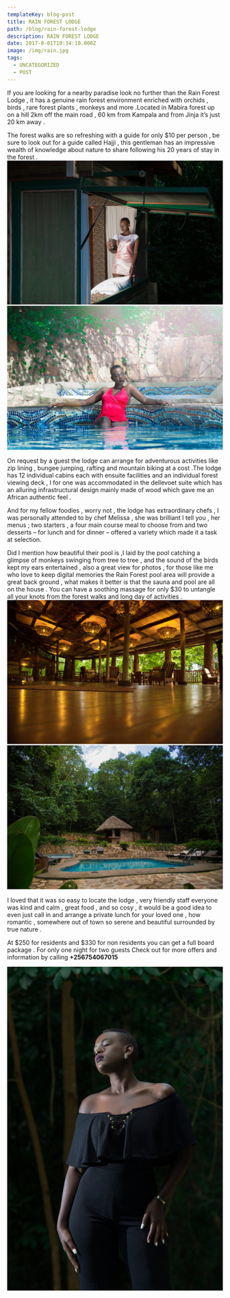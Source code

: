```yaml
---
templateKey: blog-post
title: RAIN FOREST LODGE
path: /blog/rain-forest-lodge
description: RAIN FOREST LODGE
date: 2017-8-01T10:34:10.000Z
image: /img/rain.jpg
tags:
  - UNCATEGORIZED
  - POST
---
```


If you are looking for a nearby paradise look no further than the Rain Forest Lodge , it has a genuine rain forest environment enriched  with orchids , birds , rare forest plants , monkeys  and more .Located in Mabira forest up on a hill 2km off the main road , 60 km from Kampala and from Jinja  it’s just  20 km away .

<div class="row">
  <div class="col-md-8">
    The forest walks are so refreshing with a guide for only $10 per person , be sure to look out for a guide called Hajji , this gentleman has an impressive wealth of knowledge about nature to share following his 20 years of stay in the forest .
  </div>
  <div class="col-md-4">
    <img src="./rain32.jpg" alt="rain" />
  <div>
</div>

<div class="row">
  <div class="col-md-4">
    <img  src="./rain.jpg" alt="betty" >
  </div>
  <div class=col-md-8>
  <p>
    On request by a guest the lodge can arrange for adventurous activities like zip lining , bungee jumping, rafting and mountain biking at a cost .The lodge has 12 individual cabins each with ensuite facilities and an individual forest viewing deck , I for one was accommodated in the dellevoet suite which has an alluring infrastructural design mainly made of wood which gave me an African authentic feel .
  </p>
   <p>
    And for my fellow foodies , worry not , the lodge has extraordinary chefs , I was personally attended to by chef Melissa , she was brilliant I tell you , her menus ; two starters , a four main course meal  to choose from and two desserts – for lunch and for dinner – offered a variety which made it a  task  at selection.
    </p>
  </div>
</div>

<div class="row">
  <div class="col-md-8">
    Did I mention how beautiful their pool is ,I laid by the pool catching a glimpse of monkeys swinging from tree to tree , and the sound of the birds kept my ears entertained , also a great view for photos , for those like me who love to keep digital memories the Rain Forest pool area will provide a great back ground , what makes it better is that the sauna and pool are all on the house . You can have a soothing massage for only $30 to untangle all your knots from the forest walks and long day of activities .
  </div>
   <div class="col-md-4">
    <img  src="./rain34.jpg" alt="betty" >
  </div>
</div>

<div class="row">
 <div class="col-md-4">
     <img  src="./rain26.jpg" alt="betty">
  </div>
<div class="col-md-8">
  <p>
    I loved that it was so easy to locate the lodge , very friendly staff everyone was kind and calm , great  food , and so cosy , it would be a good idea to even just call in and arrange a private lunch for your   loved one , how romantic , somewhere out of town so serene  and beautiful surrounded by true nature .
  </p>
  <p>
    At $250 for residents and $330 for non residents you can get a full board package . For only one night  for two guests Check out for more offers and information by calling <strong>+256754067015</strong>
  </p>
  </div>
</div>

<div class="mt-5 row">
  <div class="col">
    <img  src="./rain21.jpg" alt="betty">
  </div>
</div>

